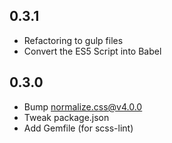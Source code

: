 ## 0.3.1

- Refactoring to gulp files
- Convert the ES5 Script into Babel

## 0.3.0

- Bump normalize.css@v4.0.0
- Tweak package.json
- Add Gemfile (for scss-lint)
